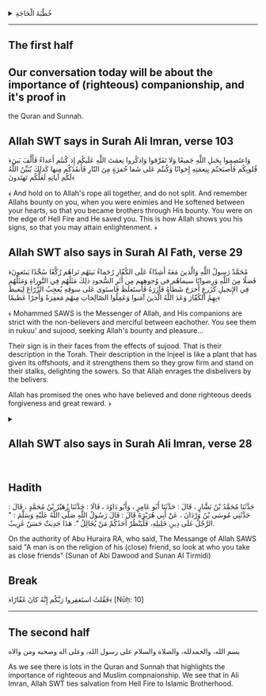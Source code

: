 <details>
  <summary> خُطْبَةَ الْحَاجَةِ </summary>

  إِنَّ الْحَمْدَ لِلَّهِ - نَحْمَدُهُ وَنَسْتَعِينُهُ وَنَسْتَغْفِرُهُ، وَنَعُوذُ بِاللَّهِ مِنْ شُرُورِ أَنْفُسِنَا، مَنْ يَهْدِهِ اللَّهُ فَلَا مُضِلَّ لَهُ، وَمَنْ يُضْلِلْ فَلَا هَادِيَ لَهُ، أَشْهَدُ أَنْ لَا إِلَهَ إِلَّا اللَّهُ، وَأَشْهَدُ أَنَّ مُحَمَّدًا عَبْدُهُ وَرَسُولُهُ ". ثُمَّ يَقْرَأُ ثَلَاثَ آيَاتٍ :  { يَا أَيُّهَا الَّذِينَ آمَنُوا اتَّقُوا اللَّهَ حَقَّ تُقَاتِهِ وَلَا تَمُوتُنَّ إِلَّا وَأَنتُم مُّسْلِمُونَ } ،  { يَا أَيُّهَا النَّاسُ اتَّقُوا رَبَّكُمُ الَّذِي خَلَقَكُم مِّن نَّفْسٍ وَاحِدَةٍ وَخَلَقَ مِنْهَا زَوْجَهَا وَبَثَّ مِنْهُمَا رِجَالًا كَثِيرًا وَنِسَاءً وَاتَّقُوا اللَّهَ الَّذِي تَسَاءَلُونَ بِهِ وَالْأَرْحَامَ إِنَّ اللَّهَ كَانَ عَلَيْكُمْ رَقِيبًا } ،  { يَا أَيُّهَا الَّذِينَ آمَنُوا اتَّقُوا اللَّهَ وَقُولُوا قَوْلًا سَدِيدًا }   { يُصْلِحْ لَكُمْ أَعْمَالَكُمْ وَيَغْفِرْ لَكُمْ ذُنُوبَكُمْ وَمَن يُطِعِ اللَّهَ وَرَسُولَهُ فَقَدْ فَازَ فَوْزًا عَظِيمًا }
</details>

<hr>

## The first half

## Our conversation today will be about the importance of (righteous) companionship, and it's proof in
the Quran and Sunnah.

## Allah SWT says in Surah Ali Imran, verse 103

﴿وَاعتَصِموا بِحَبلِ اللَّهِ جَميعًا وَلا تَفَرَّقوا وَاذكُروا نِعمَتَ اللَّهِ عَلَيكُم إِذ كُنتُم أَعداءً فَأَلَّفَ بَينَ قُلوبِكُم فَأَصبَحتُم بِنِعمَتِهِ إِخوانًا وَكُنتُم عَلى شَفا حُفرَةٍ مِنَ النّارِ فَأَنقَذَكُم مِنها كَذلِكَ يُبَيِّنُ اللَّهُ لَكُم آياتِهِ لَعَلَّكُم تَهتَدونَ﴾

﴾ And hold on to Allah's rope all together, and do not split. And remember Allahs bounty on you, when you were enimies and He softened between your hearts, so that you became brothers through His bounty. You were on the edge of Hell Fire and He saved you. This is how Allah shows you his signs, so that you may attain enlightenment. ﴿

## Allah SWT also says in Surah Al Fath, verse 29

﴿مُحَمَّدٌ رَسولُ اللَّهِ وَالَّذينَ مَعَهُ أَشِدّاءُ عَلَى الكُفّارِ رُحَماءُ بَينَهُم تَراهُم رُكَّعًا سُجَّدًا يَبتَغونَ فَضلًا مِنَ اللَّهِ وَرِضوانًا سيماهُم في وُجوهِهِم مِن أَثَرِ السُّجودِ ذلِكَ مَثَلُهُم فِي التَّوراةِ وَمَثَلُهُم فِي الإِنجيلِ كَزَرعٍ أَخرَجَ شَطأَهُ فَآزَرَهُ فَاستَغلَظَ فَاستَوى عَلى سوقِهِ يُعجِبُ الزُّرّاعَ لِيَغيظَ بِهِمُ الكُفّارَ وَعَدَ اللَّهُ الَّذينَ آمَنوا وَعَمِلُوا الصّالِحاتِ مِنهُم مَغفِرَةً وَأَجرًا عَظيمًا﴾

﴾ Mohammed SAWS is the Messenger of Allah, and His companions are strict with the non-believers and merciful between eachother. You see them in rukuu' and sujood, seeking Allah's bounty and pleasure...

Their sign is in their faces from the effects of sujood. That is their description in the Torah. Their description in the Injeel is like a plant that has given its offshoots, and it strengthens them so they grow firm and stand on their stalks, delighting the sowers. So that Allah enrages the disbelivers by the belivers.

Allah has promised the ones who have believed and done righteous deeds forgiveness and great reward. ﴿

<details>
  <summary> <h2> Allah SWT also says in Surah Ali Imran, verse 28 </h2> </summary>

  We will not translate this

  ﴿لا يَتَّخِذِ المُؤمِنونَ الكافِرينَ أَولِياءَ مِن دونِ المُؤمِنينَ وَمَن يَفعَل ذلِكَ فَلَيسَ مِنَ اللَّهِ في شَيءٍ إِلّا أَن تَتَّقوا مِنهُم تُقاةً وَيُحَذِّرُكُمُ اللَّهُ نَفسَهُ وَإِلَى اللَّهِ المَصيرُ﴾
</details>
<br>

## Hadith

حَدَّثَنَا  مُحَمَّدُ بْنُ بَشَّارٍ ، قَالَ : حَدَّثَنَا  أَبُو عَامِرٍ ،  وَأَبُو دَاوُدَ ، قَالَا : حَدَّثَنَا  زُهَيْرُ بْنُ مُحَمَّدٍ ، قَالَ : حَدَّثَنِي  مُوسَى بْنُ وَرْدَانَ ، عَنْ  أَبِي هُرَيْرَةَ  قَالَ : قَالَ رَسُولُ اللَّهِ صَلَّى اللَّهُ عَلَيْهِ وَسَلَّمَ : " الرَّجُلُ عَلَى دِينِ خَلِيلِهِ، فَلْيَنْظُرْ أَحَدُكُمْ مَنْ يُخَالِلُ ".
 هَذَا حَدِيثٌ حَسَنٌ غَرِيبٌ.

On the authority of Abu Huraira RA, who said, The Messange of Allah SAWS said "A man is on the religion of his (close) friend, so look at who you take as close friends" (Sunan of Abi Dawood and Sunan Al Tirmidi)

## Break

﴿فَقُلتُ استَغفِروا رَبَّكُم إِنَّهُ كانَ غَفّارًا﴾ [Nūḥ: 10]

<hr>

## The second half

بسم الله، والحمدلله، والصلاة والسلام على رسول الله، وعلى اله وصحبه ومن والاه

As we see there is lots in the Quran and Sunnah that highlights the importance of righteous and Muslim compnaionship. We see that in Ali Imran, Allah SWT ties salvation from Hell Fire to Islamic Brotherhood.
